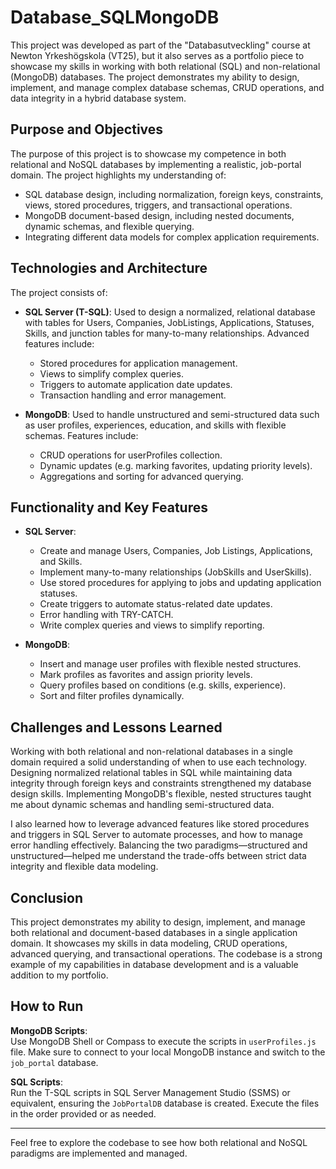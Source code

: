 # Database_SQLMongoDB

This project was developed as part of the "Databasutveckling" course at Newton Yrkeshögskola (VT25), but it also serves as a portfolio piece to showcase my skills in working with both relational (SQL) and non-relational (MongoDB) databases. The project demonstrates my ability to design, implement, and manage complex database schemas, CRUD operations, and data integrity in a hybrid database system.

## Purpose and Objectives

The purpose of this project is to showcase my competence in both relational and NoSQL databases by implementing a realistic, job-portal domain. The project highlights my understanding of:

- SQL database design, including normalization, foreign keys, constraints, views, stored procedures, triggers, and transactional operations.
- MongoDB document-based design, including nested documents, dynamic schemas, and flexible querying.
- Integrating different data models for complex application requirements.

## Technologies and Architecture

The project consists of:

- **SQL Server (T-SQL)**: Used to design a normalized, relational database with tables for Users, Companies, JobListings, Applications, Statuses, Skills, and junction tables for many-to-many relationships. Advanced features include:
  - Stored procedures for application management.
  - Views to simplify complex queries.
  - Triggers to automate application date updates.
  - Transaction handling and error management.

- **MongoDB**: Used to handle unstructured and semi-structured data such as user profiles, experiences, education, and skills with flexible schemas. Features include:
  - CRUD operations for userProfiles collection.
  - Dynamic updates (e.g. marking favorites, updating priority levels).
  - Aggregations and sorting for advanced querying.

## Functionality and Key Features

- **SQL Server**:
  - Create and manage Users, Companies, Job Listings, Applications, and Skills.
  - Implement many-to-many relationships (JobSkills and UserSkills).
  - Use stored procedures for applying to jobs and updating application statuses.
  - Create triggers to automate status-related date updates.
  - Error handling with TRY-CATCH.
  - Write complex queries and views to simplify reporting.

- **MongoDB**:
  - Insert and manage user profiles with flexible nested structures.
  - Mark profiles as favorites and assign priority levels.
  - Query profiles based on conditions (e.g. skills, experience).
  - Sort and filter profiles dynamically.

## Challenges and Lessons Learned

Working with both relational and non-relational databases in a single domain required a solid understanding of when to use each technology. Designing normalized relational tables in SQL while maintaining data integrity through foreign keys and constraints strengthened my database design skills. Implementing MongoDB's flexible, nested structures taught me about dynamic schemas and handling semi-structured data.

I also learned how to leverage advanced features like stored procedures and triggers in SQL Server to automate processes, and how to manage error handling effectively. Balancing the two paradigms—structured and unstructured—helped me understand the trade-offs between strict data integrity and flexible data modeling.

## Conclusion

This project demonstrates my ability to design, implement, and manage both relational and document-based databases in a single application domain. It showcases my skills in data modeling, CRUD operations, advanced querying, and transactional operations. The codebase is a strong example of my capabilities in database development and is a valuable addition to my portfolio.

## How to Run

**MongoDB Scripts**:  
Use MongoDB Shell or Compass to execute the scripts in `userProfiles.js` file. Make sure to connect to your local MongoDB instance and switch to the `job_portal` database.

**SQL Scripts**:  
Run the T-SQL scripts in SQL Server Management Studio (SSMS) or equivalent, ensuring the `JobPortalDB` database is created. Execute the files in the order provided or as needed.

---

Feel free to explore the codebase to see how both relational and NoSQL paradigms are implemented and managed.

